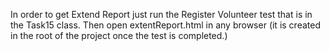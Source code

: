 In order to get Extend Report just run the Register Volunteer test that is in the Task15 class. Then open extentReport.html in any browser (it is created in the root of the project once the test is completed.)
